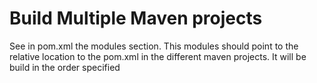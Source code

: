 # Build Multiple Maven projects


See in pom.xml the modules section. This modules should point to the relative location to the  pom.xml in the different maven projects. It will be build in the order specified
